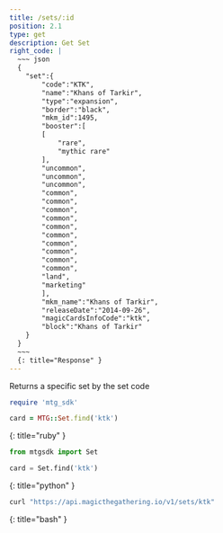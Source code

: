 ```yaml
---
title: /sets/:id
position: 2.1
type: get
description: Get Set
right_code: |
  ~~~ json
  {  
    "set":{  
        "code":"KTK",
        "name":"Khans of Tarkir",
        "type":"expansion",
        "border":"black",
        "mkm_id":1495,
        "booster":[  
        [  
            "rare",
            "mythic rare"
        ],
        "uncommon",
        "uncommon",
        "uncommon",
        "common",
        "common",
        "common",
        "common",
        "common",
        "common",
        "common",
        "common",
        "common",
        "common",
        "land",
        "marketing"
        ],
        "mkm_name":"Khans of Tarkir",
        "releaseDate":"2014-09-26",
        "magicCardsInfoCode":"ktk",
        "block":"Khans of Tarkir"
    }
  }
  ~~~
  {: title="Response" }
---
```


Returns a specific set by the set code

~~~ ruby
require 'mtg_sdk'

card = MTG::Set.find('ktk')
~~~
{: title="ruby" }

~~~ python
from mtgsdk import Set

card = Set.find('ktk')
~~~
{: title="python" }

~~~ bash
curl "https://api.magicthegathering.io/v1/sets/ktk"
~~~
{: title="bash" }



